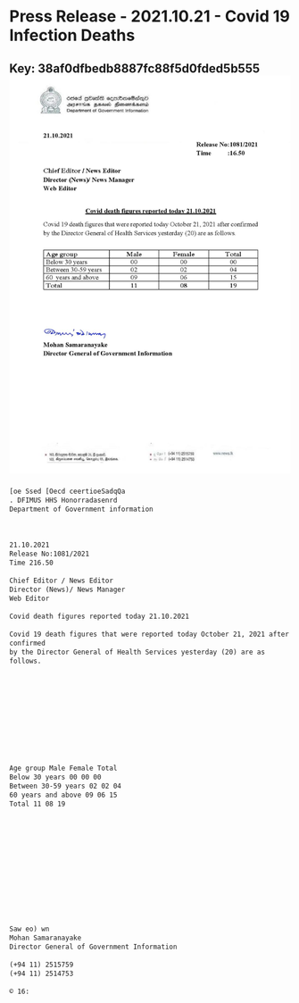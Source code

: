 # Press Release - 2021.10.21 - Covid 19 Infection Deaths 
Key: 38af0dfbedb8887fc88f5d0fded5b555 
![img](img/38af0dfbedb8887fc88f5d0fded5b555.jpg)
---
```
[oe Ssed [Oecd ceertioeSadqQa
. DFIMUS HHS Honorradasenrd
Department of Government information

 

21.10.2021
Release No:1081/2021
Time 216.50

Chief Editor / News Editor
Director (News)/ News Manager
Web Editor

Covid death figures reported today 21.10.2021

Covid 19 death figures that were reported today October 21, 2021 after confirmed
by the Director General of Health Services yesterday (20) are as follows.

 

 

 

 

 

Age group Male Female Total
Below 30 years 00 00 00
Between 30-59 years 02 02 04
60 years and above 09 06 15
Total 11 08 19

 

 

 

 

 

 

Saw eo) wn
Mohan Samaranayake
Director General of Government Information

(+94 11) 2515759
(+94 11) 2514753

© 16:

 

```
